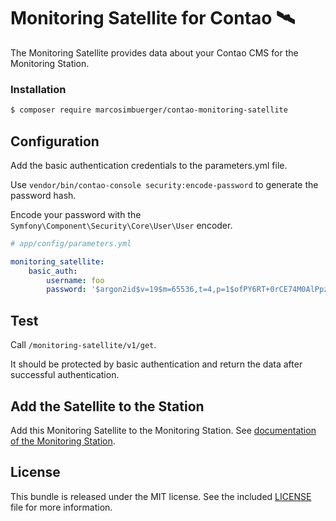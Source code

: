 # Monitoring Satellite for Contao 🛰

The Monitoring Satellite provides data about your Contao CMS for the Monitoring Station.

### Installation
```bash
$ composer require marcosimbuerger/contao-monitoring-satellite
```

## Configuration
Add the basic authentication credentials to the parameters.yml file.

Use `vendor/bin/contao-console security:encode-password` to generate the password hash.

Encode your password with the `Symfony\Component\Security\Core\User\User` encoder.

```yaml
# app/config/parameters.yml

monitoring_satellite:
    basic_auth:
        username: foo
        password: '$argon2id$v=19$m=65536,t=4,p=1$ofPY6RT+0rCE74M0AlPpzQ$BeiGUhv27D4/6FBmNKC0r4dhImZqj55EfOwYqjxaVbE'
```

## Test
Call `/monitoring-satellite/v1/get`.

It should be protected by basic authentication and return the data after successful authentication.

## Add the Satellite to the Station
Add this Monitoring Satellite to the Monitoring Station. See [documentation of the Monitoring Station](https://github.com/marcosimbuerger/monitoring-station).

## License
This bundle is released under the MIT license. See the included [LICENSE](LICENSE) file for more information.